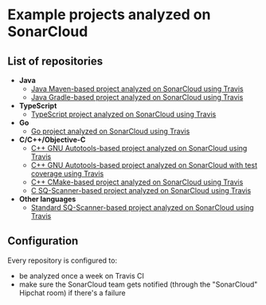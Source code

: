 # Example projects analyzed on SonarCloud

## List of repositories

* **Java**
  * [Java Maven-based project analyzed on SonarCloud using Travis](https://github.com/SonarSource/sq-com_example_java-maven-travis)
  * [Java Gradle-based project analyzed on SonarCloud using Travis](https://github.com/SonarSource/sq-com_example_java-gradle-travis)
* **TypeScript**
  * [TypeScript project analyzed on SonarCloud using Travis](https://github.com/SonarSource/sonarcloud_example_typescript-sqscanner-travis)
* **Go**
  * [Go project analyzed on SonarCloud using Travis](https://github.com/SonarSource/sonarcloud_example_go-sqscanner-travis)
* **C/C++/Objective-C**
  * [C++ GNU Autotools-based project analyzed on SonarCloud using Travis](https://github.com/sonarsource-cfamily-examples/linux-autotools-travis-sc)
  * [C++ GNU Autotools-based project analyzed on SonarCloud with test coverage using Travis](https://github.com/sonarsource-cfamily-examples/linux-autotools-gcov-travis-sc)
  * [C++ CMake-based project analyzed on SonarCloud using Travis](https://github.com/sonarsource-cfamily-examples/linux-cmake-travis-sc)
  * [C SQ-Scanner-based project analyzed on SonarCloud using Travis](https://github.com/SonarSource/sq-com_example_c-sqscanner-travis)
* **Other languages**
  * [Standard SQ-Scanner-based project analyzed on SonarCloud using Travis](https://github.com/SonarSource/sq-com_example_standard-sqscanner-travis)

## Configuration

Every repository is configured to:
* be analyzed once a week on Travis CI
* make sure the SonarCloud team gets notified (through the "SonarCloud" Hipchat room) if there's a failure
